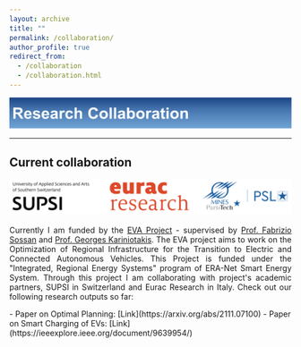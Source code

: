 ```yaml
---
layout: archive
title: ""
permalink: /collaboration/ 
author_profile: true
redirect_from:
  - /collaboration
  - /collaboration.html
---
```

![Alt text](/images/Collaborations2.svg)

----
## Current collaboration
![Alt text](/images/EVA_Partners1.svg)

<p align="justify">
Currently I am funded by the <a href="https://evaproject.eu/">EVA Project</a> - supervised by <a href="https://cv.archives-ouvertes.fr/fabrizio-sossan">Prof. Fabrizio Sossan</a> and <a href="http://www.mines-paristech.fr/Services/Annuaire/georges-kariniotakis">Prof. Georges Kariniotakis</a>. The EVA project aims to work on the Optimization of Regional Infrastructure for the Transition to Electric and Connected Autonomous Vehicles. This Project is funded under the "Integrated, Regional Energy Systems" program of ERA-Net Smart Energy System. Through this project I am collaborating with project's academic partners, SUPSI in Switzerland and Eurac Research in Italy. Check out our following research outputs so far:
</p>
   - Paper on Optimal Planning: [Link](https://arxiv.org/abs/2111.07100) 
   - Paper on Smart Charging of EVs: [Link](https://ieeexplore.ieee.org/document/9639954/)  
  





